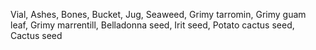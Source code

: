 Vial, Ashes, Bones, Bucket, Jug, Seaweed, Grimy tarromin, Grimy guam leaf, Grimy marrentill, Belladonna seed, Irit seed, Potato cactus seed, Cactus seed
